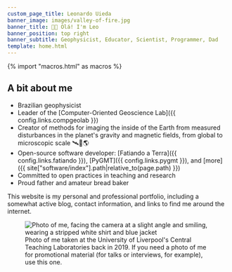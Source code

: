 ```yaml
---
custom_page_title: Leonardo Uieda
banner_image: images/valley-of-fire.jpg
banner_title: 👋🏽 Olá! I'm Leo
banner_position: top right
banner_subtitle: Geophysicist, Educator, Scientist, Programmer, Dad
template: home.html
---
```


{% import "macros.html" as macros %}

## A bit about me

* Brazilian geophysicist
* Leader of the [Computer-Oriented Geoscience Lab]({{ config.links.compgeolab }})
* Creator of methods for imaging the inside of the Earth from measured
  disturbances in the planet's gravity and magnetic fields, from global to
  microscopic scale 🛰️🔬🌎
* Open-source software developer:
  [Fatiando a Terra]({{ config.links.fatiando }}),
  [PyGMT]({{ config.links.pygmt }}),
  and [more]({{ site["software/index"].path|relative_to(page.path) }})
* Committed to open practices in teaching and research
* Proud father and amateur bread baker

This website is my personal and professional portfolio, including a somewhat
active blog, contact information, and links to find me around the internet.

<figure>
<img src="../images/profile-picture.jpg" alt="Photo of me, facing the camera at a slight angle and smiling, wearing a stripped white shirt and blue jacket">
<figcaption>
Photo of me taken at the University of Liverpool's Central Teaching
Laboratories back in 2019. If you need a photo of me for promotional material
(for talks or interviews, for example), use this one.
</figcaption>
</figure>

